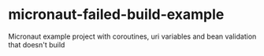 # micronaut-failed-build-example
Micronaut example project with coroutines, uri variables and bean validation that doesn't build
